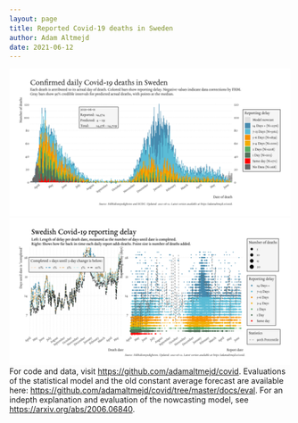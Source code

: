```yaml
---
layout: page
title: Reported Covid-19 deaths in Sweden
author: Adam Altmejd
date: 2021-06-12
---
```


![Graph of Swedish Covid-19 deaths with reporting delay.](deaths_lag_sweden_2021-06-12.png "Swedish Covid-19 deaths.")
![Graph of Swedish Covid-19 reporting delay in daily deaths.](lag_trend_sweden_2021-06-12.png "Trend in Swedish Covid-19 mortality reporting delay.")
For code and data, visit <https://github.com/adamaltmejd/covid>.
Evaluations of the statistical model and the old constant average forecast are available here: <https://github.com/adamaltmejd/covid/tree/master/docs/eval>.
For an indepth explanation and evaluation of the nowcasting model, see <https://arxiv.org/abs/2006.06840>.
